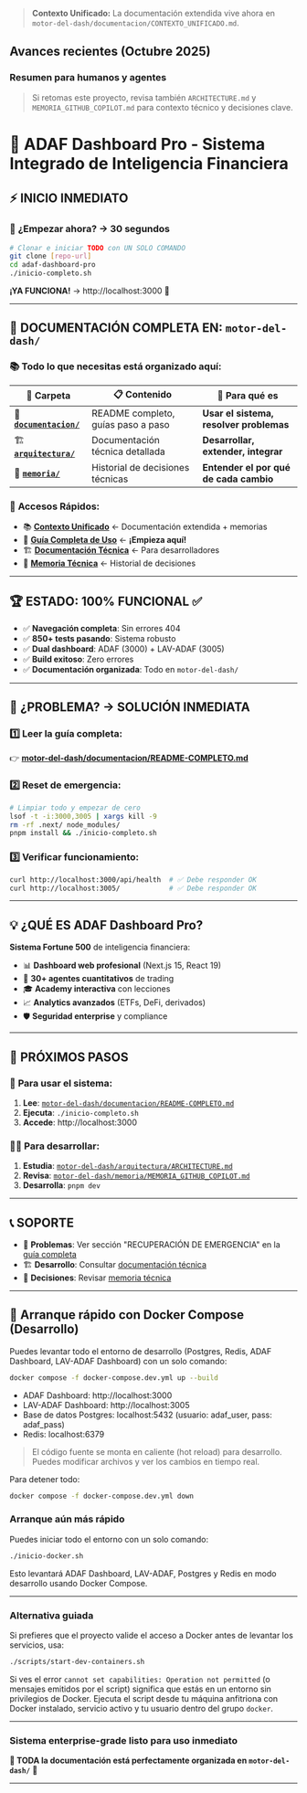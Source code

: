 > **Contexto Unificado:** La documentación extendida vive ahora en `motor-del-dash/documentacion/CONTEXTO_UNIFICADO.md`.

## Avances recientes (Octubre 2025)

### Resumen para humanos y agentes


> Si retomas este proyecto, revisa también `ARCHITECTURE.md` y `MEMORIA_GITHUB_COPILOT.md` para contexto técnico y decisiones clave.
# 🚀 ADAF Dashboard Pro - Sistema Integrado de Inteligencia Financiera

## ⚡ **INICIO INMEDIATO**

### 🎯 **¿Empezar ahora? → 30 segundos**

```bash
# Clonar e iniciar TODO con UN SOLO COMANDO
git clone [repo-url]
cd adaf-dashboard-pro
./inicio-completo.sh
```

**¡YA FUNCIONA!** → http://localhost:3000 🚀

---

## 📂 **DOCUMENTACIÓN COMPLETA EN: `motor-del-dash/`**

### 📚 **Todo lo que necesitas está organizado aquí:**

| 📁 **Carpeta** | 📋 **Contenido** | 🎯 **Para qué es** |
|---------------|------------------|-------------------|
| 🚀 **[`documentacion/`](./motor-del-dash/documentacion/)** | README completo, guías paso a paso | **Usar el sistema, resolver problemas** |
| 🏗️ **[`arquitectura/`](./motor-del-dash/arquitectura/)** | Documentación técnica detallada | **Desarrollar, extender, integrar** |
| 🧠 **[`memoria/`](./motor-del-dash/memoria/)** | Historial de decisiones técnicas | **Entender el por qué de cada cambio** |

### 🎯 **Accesos Rápidos:**
- 📚 **[Contexto Unificado](./motor-del-dash/documentacion/CONTEXTO_UNIFICADO.md)** ← Documentación extendida + memorias
- 📖 **[Guía Completa de Uso](./motor-del-dash/documentacion/README-COMPLETO.md)** ← **¡Empieza aquí!**
- 🏗️ **[Documentación Técnica](./motor-del-dash/arquitectura/ARCHITECTURE.md)** ← Para desarrolladores
- 🧠 **[Memoria Técnica](./motor-del-dash/memoria/MEMORIA_GITHUB_COPILOT.md)** ← Historial de decisiones

---

## 🏆 **ESTADO: 100% FUNCIONAL** ✅

- ✅ **Navegación completa**: Sin errores 404
- ✅ **850+ tests pasando**: Sistema robusto
- ✅ **Dual dashboard**: ADAF (3000) + LAV-ADAF (3005) 
- ✅ **Build exitoso**: Zero errores
- ✅ **Documentación organizada**: Todo en `motor-del-dash/`

---

## 🚨 **¿PROBLEMA? → SOLUCIÓN INMEDIATA**

### 1️⃣ **Leer la guía completa:**
👉 **[motor-del-dash/documentacion/README-COMPLETO.md](./motor-del-dash/documentacion/README-COMPLETO.md)**

### 2️⃣ **Reset de emergencia:**
```bash
# Limpiar todo y empezar de cero
lsof -t -i:3000,3005 | xargs kill -9
rm -rf .next/ node_modules/
pnpm install && ./inicio-completo.sh
```

### 3️⃣ **Verificar funcionamiento:**
```bash
curl http://localhost:3000/api/health  # ✅ Debe responder OK
curl http://localhost:3005/            # ✅ Debe responder OK
```

---

## 💡 **¿QUÉ ES ADAF Dashboard Pro?**

**Sistema Fortune 500** de inteligencia financiera:
- 📊 **Dashboard web profesional** (Next.js 15, React 19)
- 🤖 **30+ agentes cuantitativos** de trading
- 🎓 **Academy interactiva** con lecciones
- 📈 **Analytics avanzados** (ETFs, DeFi, derivados)
- 🛡️ **Seguridad enterprise** y compliance

---

## 🎯 **PRÓXIMOS PASOS**

### 🚀 **Para usar el sistema:**
1. **Lee**: [`motor-del-dash/documentacion/README-COMPLETO.md`](./motor-del-dash/documentacion/README-COMPLETO.md)
2. **Ejecuta**: `./inicio-completo.sh`
3. **Accede**: http://localhost:3000

### 👨‍💻 **Para desarrollar:**
1. **Estudia**: [`motor-del-dash/arquitectura/ARCHITECTURE.md`](./motor-del-dash/arquitectura/ARCHITECTURE.md)
2. **Revisa**: [`motor-del-dash/memoria/MEMORIA_GITHUB_COPILOT.md`](./motor-del-dash/memoria/MEMORIA_GITHUB_COPILOT.md)
3. **Desarrolla**: `pnpm dev`

---

## 📞 **SOPORTE**

- 🐛 **Problemas**: Ver sección "RECUPERACIÓN DE EMERGENCIA" en la [guía completa](./motor-del-dash/documentacion/README-COMPLETO.md)
- 🏗️ **Desarrollo**: Consultar [documentación técnica](./motor-del-dash/arquitectura/ARCHITECTURE.md)
- 🧠 **Decisiones**: Revisar [memoria técnica](./motor-del-dash/memoria/MEMORIA_GITHUB_COPILOT.md)

---

## 🚀 Arranque rápido con Docker Compose (Desarrollo)

Puedes levantar todo el entorno de desarrollo (Postgres, Redis, ADAF Dashboard, LAV-ADAF Dashboard) con un solo comando:

```bash
docker compose -f docker-compose.dev.yml up --build
```

- ADAF Dashboard: http://localhost:3000
- LAV-ADAF Dashboard: http://localhost:3005
- Base de datos Postgres: localhost:5432 (usuario: adaf_user, pass: adaf_pass)
- Redis: localhost:6379

> El código fuente se monta en caliente (hot reload) para desarrollo. Puedes modificar archivos y ver los cambios en tiempo real.

Para detener todo:
```bash
docker compose -f docker-compose.dev.yml down
```

### Arranque aún más rápido

Puedes iniciar todo el entorno con un solo comando:

```bash
./inicio-docker.sh
```

Esto levantará ADAF Dashboard, LAV-ADAF, Postgres y Redis en modo desarrollo usando Docker Compose.

---

### Alternativa guiada

Si prefieres que el proyecto valide el acceso a Docker antes de levantar los servicios, usa:

```bash
./scripts/start-dev-containers.sh
```

Si ves el error `cannot set capabilities: Operation not permitted` (o mensajes emitidos por el script) significa que estás en un entorno sin privilegios de Docker. Ejecuta el script desde tu máquina anfitriona con Docker instalado, servicio activo y tu usuario dentro del grupo `docker`.

---

### Sistema enterprise-grade listo para uso inmediato

**📂 TODA la documentación está perfectamente organizada en `motor-del-dash/`** 🚀

---
